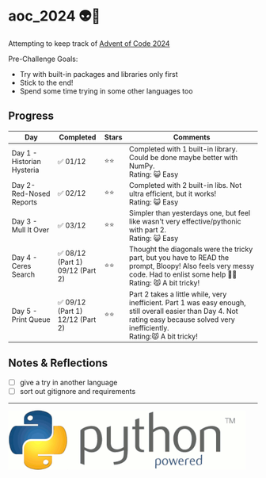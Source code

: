 # aoc_2024 👽🐍

Attempting to keep track of [Advent of Code 2024](https://adventofcode.com/)


Pre-Challenge Goals:
- Try with built-in packages and libraries only first
- Stick to the end!
- Spend some time trying in some other languages too

## Progress

| Day | Completed | Stars | Comments |
|-----|-----------|-------|----------|
|Day 1 - Historian Hysteria | ✅ 01/12 | ⭐⭐ |Completed with 1 built-in library. Could be done maybe better with NumPy.<br>Rating: 😺 Easy|
|Day 2- Red-Nosed Reports | ✅ 02/12 | ⭐⭐ | Completed with 2 built-in libs. Not ultra efficient, but it works!<br>Rating: 😺 Easy|
|Day 3 - Mull It Over | ✅ 03/12 | ⭐⭐ | Simpler than yesterdays one, but feel like wasn't very effective/pythonic with part 2.<br>Rating: 😺 Easy|
|Day 4 - Ceres Search | ✅ 08/12 (Part 1)<br>09/12 (Part 2) | ⭐⭐ | Thought the diagonals were the tricky part, but you have to READ the prompt, Bloopy! Also feels very messy code. Had to enlist some help 💞👯<br>Rating: 😾 A bit tricky!|
|Day 5 - Print Queue | ✅ 09/12 (Part 1)<br>12/12 (Part 2) | ⭐⭐ | Part 2 takes a little while, very inefficient. Part 1 was easy enough, still overall easier than Day 4. Not rating easy because solved very inefficiently.<br>Rating:😾 A bit tricky!| 


## Notes & Reflections
- [ ] give a try in another language
- [ ] sort out gitignore and requirements

----

![](spinny_py_powered.gif)
